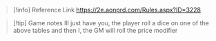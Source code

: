 >[!info] Reference Link
>https://2e.aonprd.com/Rules.aspx?ID=3228

>[!tip] Game notes
>Ill just have you, the player roll a dice on one of the above tables and then I, the GM will roll the price modifier